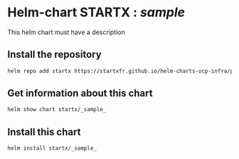 # Helm-chart STARTX : _sample_

This helm chart must have a description

## Install the repository

```bash
helm repo add startx https://startxfr.github.io/helm-charts-ocp-infra/packages/
```

## Get information about this chart

```bash
helm show chart startx/_sample_
```

## Install this chart

```bash
helm install startx/_sample_
```
